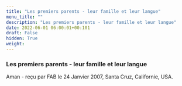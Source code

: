 ```yaml
---
title: "Les premiers parents - leur famille et leur langue"
menu_title: ""
description: "Les premiers parents - leur famille et leur langue"
date: 2022-06-01 06:00:01+00:101
draft: False
hidden: True
weight:
---
```

### Les premiers parents - leur famille et leur langue

Aman - reçu par FAB le 24 Janvier 2007, Santa Cruz, Californie, USA.



